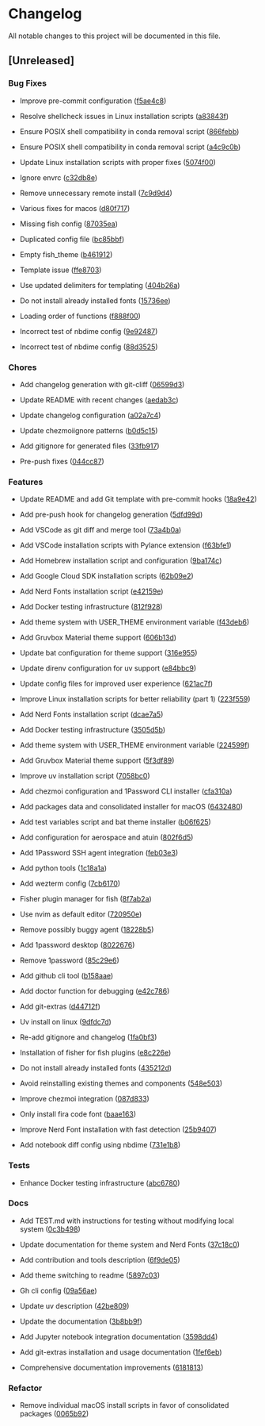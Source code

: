 # Changelog

All notable changes to this project will be documented in this file.

## [Unreleased]


### Bug Fixes

- Improve pre-commit configuration ([f5ae4c8](f5ae4c833f35b1d8fa77d5ca3240772e592258cf))

- Resolve shellcheck issues in Linux installation scripts ([a83843f](a83843f0ed31cc0909f4e8acda851d84214334be))

- Ensure POSIX shell compatibility in conda removal script ([866febb](866febb349e0c1954e54b05f39d693720dfde0af))

- Ensure POSIX shell compatibility in conda removal script ([a4c9c0b](a4c9c0bb021ffbb0221c7ea60f14edb97d94dcda))

- Update Linux installation scripts with proper fixes ([5074f00](5074f00cff4d358ad0377659581c8b153ae0b3ba))

- Ignore envrc ([c32db8e](c32db8e78c8141c08ff39066244b7f67694db1f4))

- Remove unnecessary remote install ([7c9d9d4](7c9d9d4ff78a1434f9a0b3f62a4b10d4bc61952c))

- Various fixes for macos ([d80f717](d80f717ec945b825a0637751ac2861cbc21a52d7))

- Missing fish config ([87035ea](87035ea78877602cedf234613a9fbdbffc8eabcf))

- Duplicated config file ([bc85bbf](bc85bbf8afdf69350656ab75ac59e8bfbc9f979c))

- Empty fish_theme ([b461912](b46191290b0cd15b05ea779c2e02d2e919cb5f38))

- Template issue ([ffe8703](ffe870332d25d65da05e661f1e4dad7b6605f998))

- Use updated delimiters for templating ([404b26a](404b26ae18c63f7d29e57c3bfc644d01020ba1fd))

- Do not install already installed fonts ([15736ee](15736ee168fda440141a39625308f4d3b01bca96))

- Loading order of functions ([f888f00](f888f003fad74551e8973cacd83990c93ccc9886))

- Incorrect test of nbdime config ([9e92487](9e9248769d6527a92b417a48eb55a981ed389c8c))

- Incorrect test of nbdime config ([88d3525](88d3525554374cb66166d18b4c34db9b146204b1))


### Chores

- Add changelog generation with git-cliff ([06599d3](06599d32c438158bc0f62cb0b80d84a932d80c1b))

- Update README with recent changes ([aedab3c](aedab3c5956f7785eccb1597945eff167b2a5750))

- Update changelog configuration ([a02a7c4](a02a7c4121ddd3720b7d5091c77b1fec5221cfba))

- Update chezmoiignore patterns ([b0d5c15](b0d5c151b283d146fe4c502f12f05aa449dc7316))

- Add gitignore for generated files ([33fb917](33fb9176157657b2f04f6fac20128ae507e68695))

- Pre-push fixes ([044cc87](044cc8762df206fe283b71476db0c45db342ed48))


### Features

- Update README and add Git template with pre-commit hooks ([18a9e42](18a9e424e26485c793ab74eef1007d36ebe08cbd))

- Add pre-push hook for changelog generation ([5dfd99d](5dfd99d225e3d9aa474dee129f5c449f84867729))

- Add VSCode as git diff and merge tool ([73a4b0a](73a4b0a89f54fae66051ca64863309be063d513a))

- Add VSCode installation scripts with Pylance extension ([f63bfe1](f63bfe1e9d3ecb550f982a6e233f615711a6be30))

- Add Homebrew installation script and configuration ([9ba174c](9ba174ca7ee4d78c9cf0469c07587b9b6d8bc058))

- Add Google Cloud SDK installation scripts ([62b09e2](62b09e2f3a05c1b80cc411eb3ffba26e90fe3187))

- Add Nerd Fonts installation script ([e42159e](e42159e1c2a1fb6b1c29fb30f5ba166d6e8aaf8e))

- Add Docker testing infrastructure ([812f928](812f928b0c6c271d0e9ad5cd6d3518e5e84b5688))

- Add theme system with USER_THEME environment variable ([f43deb6](f43deb60fb0e0156dfedda0054fa12d252c3922d))

- Add Gruvbox Material theme support ([606b13d](606b13d95f3ba6915bd54a6551822eae1cbc7917))

- Update bat configuration for theme support ([316e955](316e95578a4b06f6094b79a00c0423cb14554cda))

- Update direnv configuration for uv support ([e84bbc9](e84bbc9b35f534a49d33e8339d999416b18b7a9a))

- Update config files for improved user experience ([621ac7f](621ac7f76b79ca2cefbb26708c3bf635d09e99dd))

- Improve Linux installation scripts for better reliability (part 1) ([223f559](223f559107a36154c654feab00605de37be4eb54))

- Add Nerd Fonts installation script ([dcae7a5](dcae7a598de3bca9e3f4c59c2638e4266f407891))

- Add Docker testing infrastructure ([3505d5b](3505d5b46c15807cba425d57f0cb50146e368ad4))

- Add theme system with USER_THEME environment variable ([224599f](224599f8f86be79de5c7bc0d4623abffdddcf222))

- Add Gruvbox Material theme support ([5f3df89](5f3df89bd1f3d18540cd54f9cea9fe3817fd08df))

- Improve uv installation script ([7058bc0](7058bc074bfd309e921780cebd77a8a99b0be669))

- Add chezmoi configuration and 1Password CLI installer ([cfa310a](cfa310aa76aaf2349de9d3cb4b4705c0d77088c5))

- Add packages data and consolidated installer for macOS ([6432480](6432480ed6a384a72b9a15e5c929311ad4495d20))

- Add test variables script and bat theme installer ([b06f625](b06f625a261dfc708abc23e5f0622932e7c5c66d))

- Add configuration for aerospace and atuin ([802f6d5](802f6d5881330c08522e61d806934eb2534586eb))

- Add 1Password SSH agent integration ([feb03e3](feb03e3f2d2428ec1923236c534b9e3d0418da4d))

- Add python tools ([1c18a1a](1c18a1ad1e928e961453af75c1a444c400c7371f))

- Add wezterm config ([7cb6170](7cb61707153395f7cc0c72ce8b59917a88294945))

- Fisher plugin manager for fish ([8f7ab2a](8f7ab2a0112aeb0e325dded058e075bb9f9be562))

- Use nvim as default editor ([720950e](720950e1641fa3e7a9cd7c2008cc16d103dab6a4))

- Remove possibly buggy agent ([18228b5](18228b5c0cea54b54ab092e07987db9a0da3fce1))

- Add 1password desktop ([8022676](80226763b28b8af0d157dafb6677d49bf57a6253))

- Remove 1password ([85c29e6](85c29e63777e044a05e16f41c51ecfc61ef59f49))

- Add github cli tool ([b158aae](b158aae92b56f9f7d309859d8de1c0b3fef75c82))

- Add doctor function for debugging ([e42c786](e42c7864065e2a0f03fc8e3f339f05af260d1800))

- Add git-extras ([d44712f](d44712ffc15d78e2263ead2cdecd1a5807dd7279))

- Uv install on linux ([9dfdc7d](9dfdc7dafe4f5163c18ab629bd1562062b171ee9))

- Re-add gitignore and changelog ([1fa0bf3](1fa0bf36aef27b935a84bb33897a9e0b0614ec8f))

- Installation of fisher for fish plugins ([e8c226e](e8c226ec90d41cddcff6da3cebb4629f826bdb64))

- Do not install already installed fonts ([435212d](435212d66c9f8b027dd3ed5dd578079a170d9d13))

- Avoid reinstalling existing themes and components ([548e503](548e503cb6906651bb0bb90b4ee82d78bad93731))

- Improve chezmoi integration ([087d833](087d8332602d7a0060a5925af7418170540357c7))

- Only install fira code font ([baae163](baae163353b1f7ca6dc39bd55bcefd6d07ebfb24))

- Improve Nerd Font installation with fast detection ([25b9407](25b9407eb630d37a0a652f53cea4d251742b239d))

- Add notebook diff config using nbdime ([731e1b8](731e1b8e2b8a677e2fe184212da764d27163b0ab))


### Tests

- Enhance Docker testing infrastructure ([abc6780](abc678058ad690f1b4f3bcf1580d5d335e2bc788))


### Docs

- Add TEST.md with instructions for testing without modifying local system ([0c3b498](0c3b4988f83add15d04b57626ca554845bb74230))

- Update documentation for theme system and Nerd Fonts ([37c18c0](37c18c0d82712a17c700b4ffc2ffc38bc325e66a))

- Add contribution and tools description ([6f9de05](6f9de056af0a39a314828aa80f7bfceb715a7baa))

- Add theme switching to readme ([5897c03](5897c03435c0f84cc5c8242f33d4effe3a357807))

- Gh cli config ([09a56ae](09a56aecb1d4f552b8653f1a85a646de147f4b1a))

- Update uv description ([42be809](42be809ffbc8e8adae90f1b5bcb05d49dfd64152))

- Update the documentation ([3b8bb9f](3b8bb9fb96e5826b505aa28811b5f98877e379ec))

- Add Jupyter notebook integration documentation ([3598dd4](3598dd42e572d7f450f810f59774feefbc392046))

- Add git-extras installation and usage documentation ([1fef6eb](1fef6eb7cb04bea2690205c2f1c668c7120bea66))

- Comprehensive documentation improvements ([6181813](61818135dea7d5dcc9fdf8dc89fa2416566f4d5e))


### Refactor

- Remove individual macOS install scripts in favor of consolidated packages ([0065b92](0065b9237ee05092f5288d85fb742db1a327f106))

<!-- generated by git-cliff -->
